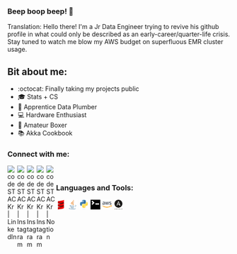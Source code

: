 ### Beep boop beep!  👋

Translation: Hello there! I'm a Jr Data Engineer trying to revive his github profile in what could only be described as an early-career/quarter-life crisis. Stay tuned to watch me blow my AWS budget on superfluous EMR cluster usage. 

## Bit about me:
- :octocat: Finally taking my projects public
- :mortar_board: Stats + CS
- :wrench: Apprentice Data Plumber
- :computer: Hardware Enthusiast 
- :boxing_glove: Amateur Boxer
- :books: Akka Cookbook


### Connect with me:

[<img align="left" alt="codeSTACKr | LinkedIn" width="22px" src="https://cdn.jsdelivr.net/npm/simple-icons@v3/icons/linkedin.svg" />][linkedin]
[<img align="left" alt="codeSTACKr | Instagram" width="22px" src="https://cdn.jsdelivr.net/npm/simple-icons@v3/icons/instagram.svg" />][instagram]
[<img align="left" alt="codeSTACKr | Instagram" width="22px" src="https://cdn.jsdelivr.net/npm/simple-icons@v3/icons/medium.svg" />][medium]
[<img align="left" alt="codeSTACKr | Instagram" width="22px" src="https://cdn.jsdelivr.net/npm/simple-icons@v3/icons/hackerrank.svg" />][hackerrank]
[<img align="left" alt="codeSTACKr | Notion" width="22px" src="https://cdn.jsdelivr.net/npm/simple-icons@v3/icons/notion.svg" />][notion]
<br />

### Languages and Tools:

<p float="left">
  <img src="images/scala.png" width="22" />
  <img src="images/java.png" width="22" /> 
  <img src="images/python.png" width="22" />
  <img src="images/terminal.png" width="22" />
  <img src="images/aws_1.png" width="22" />
  <img src="images/ansible.png" width="22" />
</p>
<br />
<br />



[instagram]: https://www.instagram.com/jandy.tenedora/
[linkedin]: https://www.linkedin.com/in/jandy-tenedora/
[medium]: https://medium.com/@jandytenedora
[hackerrank]: https://www.hackerrank.com/jandy_tenedora
[notion]: https://boulder-chipmunk-8c9.notion.site/Engineering-Study-b004d4c26d59431eb052d46ee77e0304
